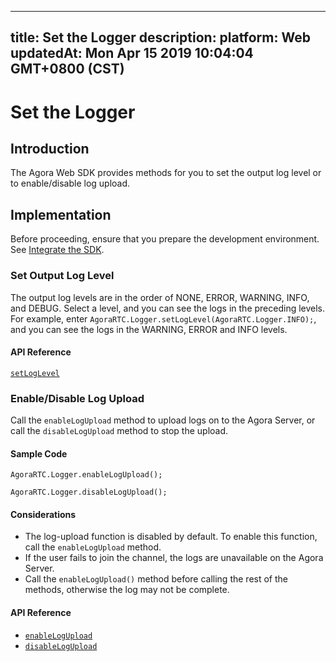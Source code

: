 
---
title: Set the Logger
description: 
platform: Web
updatedAt: Mon Apr 15 2019 10:04:04 GMT+0800 (CST)
---
# Set the Logger
## Introduction
The Agora Web SDK provides methods for you to set the output log level or to enable/disable log upload.

## Implementation
Before proceeding, ensure that you prepare the development environment. See [Integrate the SDK](../../en/Audio%20Broadcast/web_prepare.md).

### Set Output Log Level
The output log levels are in the order of NONE, ERROR, WARNING, INFO, and DEBUG. Select a level, and you can see the logs in the preceding levels. For example, enter `AgoraRTC.Logger.setLogLevel(AgoraRTC.Logger.INFO);`, and you can see the logs in the WARNING, ERROR and INFO levels.

#### API Reference

[`setLogLevel`](https://docs.agora.io/en/Audio%20Broadcast/API%20Reference/web/modules/agorartc.logger.html#setloglevel)

### Enable/Disable Log Upload
Call the `enableLogUpload` method to upload logs on to the Agora Server, or call the `disableLogUpload` method to stop the upload.

#### Sample Code
`AgoraRTC.Logger.enableLogUpload();`

`AgoraRTC.Logger.disableLogUpload();`

#### Considerations
- The log-upload function is disabled by default. To enable this function, call the `enableLogUpload` method.
- If the user fails to join the channel, the logs are unavailable on the Agora Server.
- Call the `enableLogUpload()` method before calling the rest of the methods, otherwise the log may not be complete. 

#### API Reference

- [`enableLogUpload`](https://docs.agora.io/en/Audio%20Broadcast/API%20Reference/web/modules/agorartc.logger.html#enablelogupload)
- [`disableLogUpload`](https://docs.agora.io/en/Audio%20Broadcast/API%20Reference/web/modules/agorartc.logger.html#disablelogupload)
